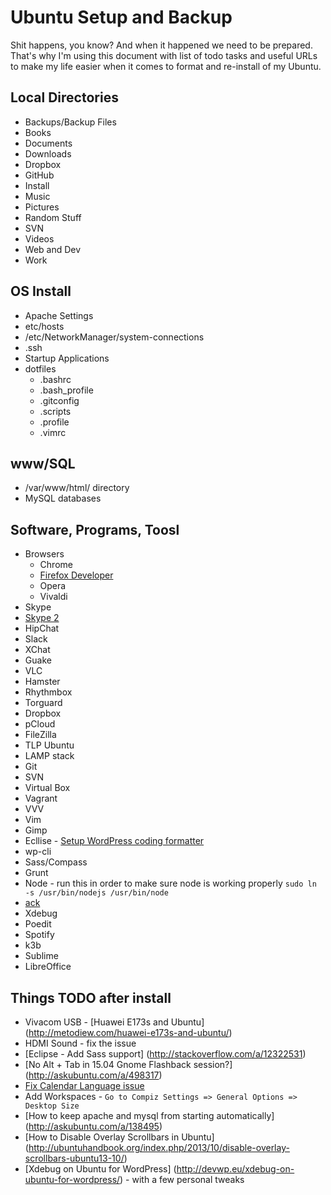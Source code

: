 # Ubuntu Setup and Backup

Shit happens, you know? And when it happened we need to be prepared. That's why I'm using this document 
with list of todo tasks and useful URLs to make my life easier when it comes to format and re-install of my Ubuntu.

## Local Directories
* Backups/Backup Files
* Books
* Documents
* Downloads
* Dropbox
* GitHub
* Install
* Music
* Pictures
* Random Stuff
* SVN
* Videos
* Web and Dev
* Work

## OS Install
* Apache Settings
* etc/hosts
* /etc/NetworkManager/system-connections
* .ssh
* Startup Applications
* dotfiles
  * .bashrc
  * .bash_profile
  * .gitconfig
  * .scripts
  * .profile
  * .vimrc

## www/SQL
* /var/www/html/ directory
* MySQL databases

## Software, Programs, Toosl
* Browsers
  * Chrome
  * [Firefox Developer](http://askubuntu.com/a/548005)
  * Opera
  * Vivaldi
* Skype
* [Skype 2](http://blog.metodiew.com/vtora-skype-instantsiya-secondary-skype-pod-ubuntu-12-04/)
* HipChat
* Slack
* XChat
* Guake
* VLC
* Hamster
* Rhythmbox
* Torguard
* Dropbox
* pCloud
* FileZilla
* TLP Ubuntu
* LAMP stack
* Git
* SVN
* Virtual Box
* Vagrant
* VVV
* Vim
* Gimp
* Ecllise - [Setup WordPress coding formatter](https://github.com/metodiew/My-Misc/blob/master/Eclipse-PDT/eclipse-WordPress-formatter.xml)
* wp-cli
* Sass/Compass
* Grunt
* Node - run this in order to make sure node is working properly `sudo ln -s /usr/bin/nodejs /usr/bin/node`
* [ack](http://metodiew.com/install-ack-on-ubuntu/)
* Xdebug
* Poedit
* Spotify
* k3b
* Sublime
* LibreOffice

## Things TODO after install
* Vivacom USB - [Huawei E173s and Ubuntu] (http://metodiew.com/huawei-e173s-and-ubuntu/)
* HDMI Sound - fix the issue
* [Eclipse - Add Sass support] (http://stackoverflow.com/a/12322531)
* [No Alt + Tab in 15.04 Gnome Flashback session?] (http://askubuntu.com/a/498317)
* [Fix Calendar Language issue](http://askubuntu.com/a/288365)
* Add Workspaces - `Go to Compiz Settings => General Options => Desktop Size`
* [How to keep apache and mysql from starting automatically] (http://askubuntu.com/a/138495)
* [How to Disable Overlay Scrollbars in Ubuntu] (http://ubuntuhandbook.org/index.php/2013/10/disable-overlay-scrollbars-ubuntu13-10/)
* [Xdebug on Ubuntu for WordPress] (http://devwp.eu/xdebug-on-ubuntu-for-wordpress/) - with a few personal tweaks
